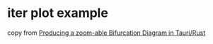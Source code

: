 # iter plot example

copy from [Producing a zoom-able Bifurcation Diagram in Tauri/Rust](https://applied-math-coding.medium.com/producing-a-zoom-able-bifurcation-diagram-in-tauri-rust-d2867ff1387f)

